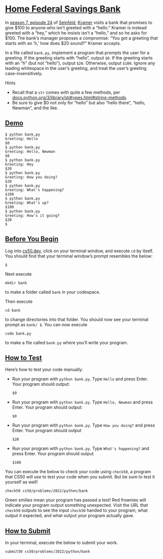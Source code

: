 # [Home Federal Savings Bank](#home-federal-savings-bank)

In [season 7, episode 24](https://en.wikipedia.org/wiki/The_Invitations)
of [Seinfeld](https://en.wikipedia.org/wiki/Seinfeld),
[Kramer](https://en.wikipedia.org/wiki/Cosmo_Kramer) visits a bank that
promises to give \$100 to anyone who isn’t greeted with a “hello.”
Kramer is instead greeted with a “hey,” which he insists isn’t a
“hello,” and so he asks for \$100. The bank’s manager proposes a
compromise: “You got a greeting that starts with an ‘h,’ how does \$20
sound?” Kramer accepts.

In a file called `bank.py`, implement a program that prompts the user
for a greeting. If the greeting starts with “hello”, output `$0`. If the
greeting starts with an “h” (but not “hello”), output `$20`. Otherwise,
output `$100`. Ignore any leading whitespace in the user’s greeting, and
treat the user’s greeting case-insensitively.

Hints

- Recall that a `str` comes with quite a few methods, per
  [docs.python.org/3/library/stdtypes.html#string-methods](https://docs.python.org/3/library/stdtypes.html#string-methods).
- Be sure to give \$0 not only for “hello” but also “hello there”,
  “hello, Newman”, and the like.

## [Demo](#demo)

``` highlight
$ python bank.py
Greeting: Hello
$0
$ python bank.py
Greeting: Hello, Newman
$0
$ python bank.py
Greeting: Hey
$20
$ python bank.py
Greeting: How you doing?
$20
$ python bank.py
Greeting: What's happening?
$100
$ python bank.py
Greeting: What's up?
$100
$ python bank.py
Greeting: How's it going?
$20
$
```

## [Before You Begin](#before-you-begin)

Log into [cs50.dev](https://cs50.dev/), click on your terminal window,
and execute `cd` by itself. You should find that your terminal window’s
prompt resembles the below:

``` highlight
$
```

Next execute

``` highlight
mkdir bank
```

to make a folder called `bank` in your codespace.

Then execute

``` highlight
cd bank
```

to change directories into that folder. You should now see your terminal
prompt as `bank/ $`. You can now execute

``` highlight
code bank.py
```

to make a file called `bank.py` where you’ll write your program.

## [How to Test](#how-to-test)

Here’s how to test your code manually:

- Run your program with `python bank.py`. Type `Hello` and press Enter.
  Your program should output:
  ``` highlight
  $0
  ```
- Run your program with `python bank.py`. Type `Hello, Newman` and press
  Enter. Your program should output:
  ``` highlight
  $0
  ```
- Run your program with `python bank.py`. Type `How you doing?` and
  press Enter. Your program should output
  ``` highlight
  $20
  ```
- Run your program with `python bank.py`. Type `What's happening?` and
  press Enter. Your program should output
  ``` highlight
  $100
  ```

You can execute the below to check your code using `check50`, a program
that CS50 will use to test your code when you submit. But be sure to
test it yourself as well!

``` highlight
check50 cs50/problems/2022/python/bank
```

Green smilies mean your program has passed a test! Red frownies will
indicate your program output something unexpected. Visit the URL that
`check50` outputs to see the input `check50` handed to your program,
what output it expected, and what output your program actually gave.

## [How to Submit](#how-to-submit)

In your terminal, execute the below to submit your work.

``` highlight
submit50 cs50/problems/2022/python/bank
```

